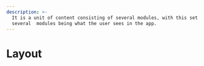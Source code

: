 ```yaml
---
description: >-
  It is a unit of content consisting of several modules, with this set of
  several  modules being what the user sees in the app.
---
```


# Layout

